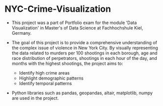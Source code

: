 # NYC-Crime-Visualization

- This project was a part of Portfolio exam for the module 'Data Visualization' in Master's of Data Science at Fachhochshule Kiel, Germany.
- The goal of this project is to provide a comprehensive understanding of the complex issue of violence in New York City. By visually representing the data related to murders per 100 shootings in each borough, age and race distribution of perpetrators, shootings in each hour of the day, and months with the highest shootings, the project aims to:
    - Identify high crime areas 
    - Highlight demographic patterns
    - Identify temporal patterns
 
- Python libraries such as pandas, geopandas, altair, matplotlib, numpy are used in the project.
